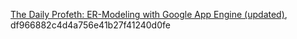 [The Daily Profeth: ER-Modeling with Google App Engine (updated)](http://daily.profeth.de/2008/04/er-modeling-with-google-app-engine.html), df966882c4d4a756e41b27f41240d0fe  

